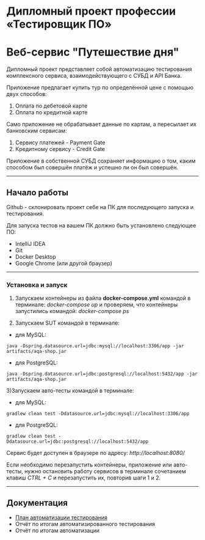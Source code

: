 # Дипломный проект профессии «Тестировщик ПО»

# Веб-сервис "Путешествие дня"

Дипломный проект представляет собой автоматизацию тестирования комплексного сервиса, взаимодействующего с СУБД и API
Банка.

Приложение предлагает купить тур по определённой цене с помощью двух способов:

1. Оплата по дебетовой карте
2. Оплата по кредитной карте

Само приложение не обрабатывает данные по картам, а пересылает их банковским сервисам:

1. Сервису платежей - Payment Gate
2. Кредитному сервису - Credit Gate

Приложение в собственной СУБД сохраняет информацию о том, каким способом был совершён платёж и успешно ли он был
совершён.

---

## Начало работы

Github - склонировать проект себе на ПК для последующего запуска и тестирования.

Для запуска тестов на вашем ПК должно быть установлено следующее ПО:

- IntelliJ IDEA
- Git
- Docker Desktop
- Google Chrome (или другой браузер)

---

### Установка и запуск

1) Запускаем контейнеры из файла **docker-compose.yml** командой в терминале: _docker-compose up_
   и проверяем, что контейнеры запустились командой: _docker-compose ps_

2) Запускаем SUT командой в терминале:

- для MySQL:

```
java -Dspring.datasource.url=jdbc:mysql://localhost:3306/app -jar artifacts/aqa-shop.jar
```

- для PostgreSQL:

```
java -Dspring.datasource.url=jdbc:postgresql://localhost:5432/app -jar artifacts/aqa-shop.jar
```

3)Запускаем авто-тесты командой в терминале:

- для MySQL:

```
gradlew clean test -Ddatasource.url=jdbc:mysql://localhost:3306/app
```

- для PostgreSQL:

```
gradlew clean test -Ddatasource.url=jdbc:postgresql://localhost:5432/app
```

Сервис будет доступен в браузере по адресу: _http://localhost:8080/_

Если необходимо перезапустить контейнеры, приложение или авто-тесты, нужно остановить работу сервисов в терминале
сочетанием клавиш _CTRL + C_ и перезапустить их, повторив шаги 1 и 2.

---

## Документация

- [План автоматизации тестирования](https://github.com/MVGIC/QA-Diploma/blob/master/Documentation/Plan.md)
- Отчёт по итогам автоматизированного тестирования
- Отчёт по итогам автоматизации